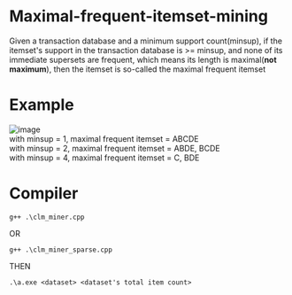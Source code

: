 ﻿# Maximal-frequent-itemset-mining
Given a transaction database and a minimum support count(minsup), if the itemset's support in the transaction database is >= minsup, and none of its immediate supersets are frequent, which means its length is maximal(**not maximum**), then the itemset is so-called the maximal frequent itemset
# Example
![image](https://user-images.githubusercontent.com/64155027/196638346-d0b30af6-a8b9-47a7-ac8a-50766b3f3c90.png)  
with minsup = 1, maximal frequent itemset = ABCDE  
with minsup = 2, maximal frequent itemset = ABDE, BCDE  
with minsup = 4, maximal frequent itemset = C, BDE
# Compiler
```
g++ .\clm_miner.cpp
```
OR
```
g++ .\clm_miner_sparse.cpp
```
THEN
```
.\a.exe <dataset> <dataset's total item count>
```
